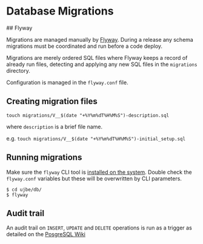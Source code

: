 # Database Migrations

## Flyway

Migrations are managed manually by [Flyway](https://flywaydb.org/). During a release any schema migrations must be coordinated and run before a code deploy.

Migrations are merely ordered SQL files where Flyway keeps a record of already run files, detecting and applying any new SQL files in the `migrations` directory.

Configuration is managed in the `flyway.conf` file.

## Creating migration files

`touch migrations/V__$(date "+%Y%m%dT%H%M%S")-description.sql`

where `description` is a brief file name. 

e.g. `touch migrations/V__$(date "+%Y%m%dT%H%M%S")-initial_setup.sql`

## Running migrations

Make sure the `flyway` CLI tool is [installed on the system](https://flywaydb.org/documentation/commandline/). Double check the `flyway.conf` variables but these will be overwritten by CLI parameters.

```
$ cd ujbe/db/
$ flyway 
```

## Audit trail

An audit trail on `INSERT`, `UPDATE` and `DELETE` operations is run as a trigger as detailed on the [PosgreSQL Wiki](https://wiki.postgresql.org/wiki/Audit_trigger)
